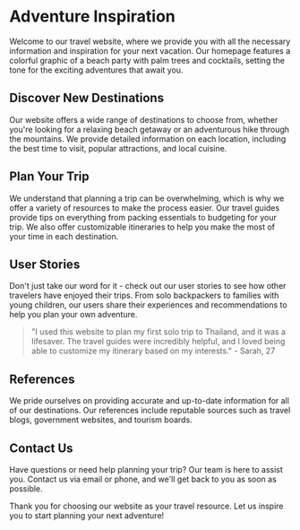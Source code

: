 <!--font:Great Vibes-->

# Adventure Inspiration

<!--font:Barlow Condensed-->

Welcome to our travel website, where we provide you with all the necessary information and inspiration for your next vacation. Our homepage features a colorful graphic of a beach party with palm trees and cocktails, setting the tone for the exciting adventures that await you.

## Discover New Destinations

Our website offers a wide range of destinations to choose from, whether you're looking for a relaxing beach getaway or an adventurous hike through the mountains. We provide detailed information on each location, including the best time to visit, popular attractions, and local cuisine.

## Plan Your Trip

We understand that planning a trip can be overwhelming, which is why we offer a variety of resources to make the process easier. Our travel guides provide tips on everything from packing essentials to budgeting for your trip. We also offer customizable itineraries to help you make the most of your time in each destination.

## User Stories

Don't just take our word for it - check out our user stories to see how other travelers have enjoyed their trips. From solo backpackers to families with young children, our users share their experiences and recommendations to help you plan your own adventure.

> "I used this website to plan my first solo trip to Thailand, and it was a lifesaver. The travel guides were incredibly helpful, and I loved being able to customize my itinerary based on my interests." - Sarah, 27

## References

We pride ourselves on providing accurate and up-to-date information for all of our destinations. Our references include reputable sources such as travel blogs, government websites, and tourism boards.

## Contact Us

Have questions or need help planning your trip? Our team is here to assist you. Contact us via email or phone, and we'll get back to you as soon as possible.

Thank you for choosing our website as your travel resource. Let us inspire you to start planning your next adventure!

<!--

Write me content for website with wallpaper which alt text is:

"A colorful graphic of a beach party with palm trees and cocktails for a vacation or travel website"

The name/title of the page should not be 1:1 copy of the alt text but rather a real content of the website which is using this wallpaper.

- Use markdown format
- Start with heading
- Heading should be short and concise
- The content should look like a real website
- The website should not be about the wallpaper, wallpaper is just a related background
- Heading should be contain work "wallpaper" or "background"
- Include real sections like references, contact, user stories, etc. use things relevant to the page purpose.
- Feel free to use structure like headings, bullets, numbering, blockquotes, paragraphs, horizontal lines, etc.
- You can use formatting like bold or _italic_
- You can include UTF-8 emojis
- Links should be only #hash anchors (and you can refer to the document itself)
- Do not include images


---


# Beach Party Wallpaper for Your Travel Inspiration

Welcome to our travel website, where we provide you with all the necessary information and inspiration for your next vacation. Our beach party wallpaper is the perfect background to get you in the mood for your upcoming trip.

## Discover New Destinations

Our website offers a wide range of destinations to choose from, whether you're looking for a relaxing beach getaway or an adventurous hike through the mountains. We provide detailed information on each location, including the best time to visit, popular attractions, and local cuisine.

## Plan Your Trip

We understand that planning a trip can be overwhelming, which is why we offer a variety of resources to make the process easier. Our travel guides provide tips on everything from packing essentials to budgeting for your trip. We also offer customizable itineraries to help you make the most of your time in each destination.

## User Stories

Don't just take our word for it - check out our user stories to see how other travelers have enjoyed their trips. From solo backpackers to families with young children, our users share their experiences and recommendations to help you plan your own adventure.

> "I used this website to plan my first solo trip to Thailand, and it was a lifesaver. The travel guides were incredibly helpful, and I loved being able to customize my itinerary based on my interests." - Sarah, 27

## References

We pride ourselves on providing accurate and up-to-date information for all of our destinations. Our references include reputable sources such as travel blogs, government websites, and tourism boards.

## Contact Us

Have questions or need help planning your trip? Our team is here to assist you. Contact us via email or phone, and we'll get back to you as soon as possible.

Thank you for choosing our website as your travel resource. We hope our beach party wallpaper inspires you to start planning your next adventure!


---


Heading should not include word "wallpaper". The website should not be about the wallpaper itself, wallpaper is just a related background, rewrite whole content.


---


# Get Inspired for Your Next Adventure

Welcome to our travel website, where we provide you with all the necessary information and inspiration for your next vacation. Our homepage features a colorful graphic of a beach party with palm trees and cocktails, setting the tone for the exciting adventures that await you.

## Discover New Destinations

Our website offers a wide range of destinations to choose from, whether you're looking for a relaxing beach getaway or an adventurous hike through the mountains. We provide detailed information on each location, including the best time to visit, popular attractions, and local cuisine.

## Plan Your Trip

We understand that planning a trip can be overwhelming, which is why we offer a variety of resources to make the process easier. Our travel guides provide tips on everything from packing essentials to budgeting for your trip. We also offer customizable itineraries to help you make the most of your time in each destination.

## User Stories

Don't just take our word for it - check out our user stories to see how other travelers have enjoyed their trips. From solo backpackers to families with young children, our users share their experiences and recommendations to help you plan your own adventure.

> "I used this website to plan my first solo trip to Thailand, and it was a lifesaver. The travel guides were incredibly helpful, and I loved being able to customize my itinerary based on my interests." - Sarah, 27

## References

We pride ourselves on providing accurate and up-to-date information for all of our destinations. Our references include reputable sources such as travel blogs, government websites, and tourism boards.

## Contact Us

Have questions or need help planning your trip? Our team is here to assist you. Contact us via email or phone, and we'll get back to you as soon as possible.

Thank you for choosing our website as your travel resource. Let us inspire you to start planning your next adventure!

-->
